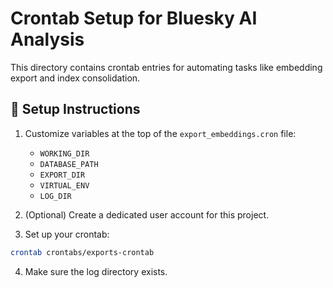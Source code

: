 # Crontab Setup for Bluesky AI Analysis

This directory contains crontab entries for automating tasks like embedding export and index consolidation.

## 🔧 Setup Instructions

1. Customize variables at the top of the `export_embeddings.cron` file:
   - `WORKING_DIR`
   - `DATABASE_PATH`
   - `EXPORT_DIR`
   - `VIRTUAL_ENV`
   - `LOG_DIR`

2. (Optional) Create a dedicated user account for this project.

3. Set up your crontab:

```bash
crontab crontabs/exports-crontab
```

4. Make sure the log directory exists.
